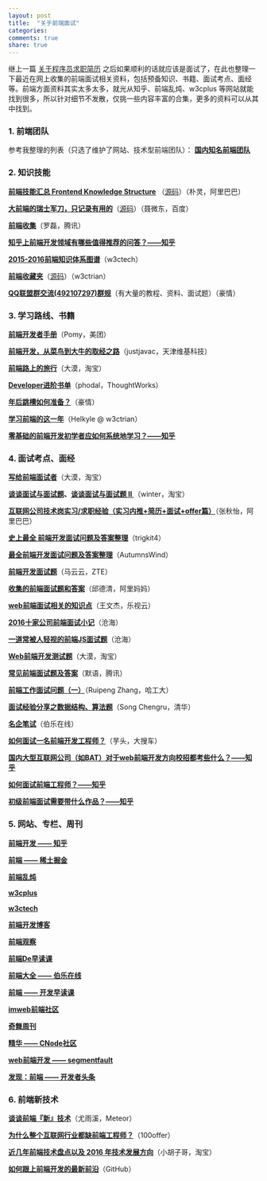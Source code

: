 ```yaml
---
layout: post
title:  "关于前端面试"
categories:
comments: true
share: true
---
```


<p class="lead">继上一篇 <a href="https://mdluo.github.io/blog/about-resume/">关于程序员求职简历</a> 之后如果顺利的话就应该是面试了，在此也整理一下最近在网上收集的前端面试相关资料，包括预备知识、书籍、面试考点、面经等。前端方面资料其实太多太多，就光从知乎、前端乱炖、w3cplus 等网站就能找到很多，所以针对细节不发散，仅挑一些内容丰富的合集，更多的资料可以从其中找到。</p>

### 1. 前端团队

参考我整理的列表（只选了维护了网站、技术型前端团队）：
**[国内知名前端团队](https://github.com/mdluo/awesome-fe-team)**

### 2. 知识技能

**[前端技能汇总 Frontend Knowledge Structure](http://html5ify.com/fks/)** （[源码](https://github.com/JacksonTian/fks)）（朴灵，阿里巴巴）

**[大前端的瑞士军刀，只记录有用的](http://www.fefork.com/fetool/)**（[源码](https://github.com/nieweidong/fetool)）（聂微东，百度）

**[前端收集](https://github.com/foru17/front-end-collect)**（罗磊，腾讯）

**[知乎上前端开发领域有哪些值得推荐的问答？——知乎](https://www.zhihu.com/question/20246142)**

**[2015-2016前端知识体系图谱](http://www.w3ctech.com/topic/1690)**（w3ctech）

**[前端收藏夹](http://collect.w3ctrain.com/)**（[源码](https://github.com/w3ctrain/w3ctrain.github.io)）（w3ctrian）

**[QQ联盟群交流(492107297)群规](https://github.com/jsfront/src/blob/master/qq.md)**（有大量的教程、资料、面试题）（豪情）

### 3. 学习路线、书籍

**[前端开发者手册](https://github.com/dwqs/fedHandlebook)**（Pomy，美团）

**[前端开发，从菜鸟到大牛的取经之路](http://justjavac.com/web/2014/06/23/qianduankaifa-congcainiao-daodaniu-de-qujingzhilu.html)**（justjavac，天津维基科技）

**[前端路上的旅行](http://www.w3cplus.com/front-end-trip-on-road.html)**（大漠，淘宝）

**[Developer进阶书单](https://github.com/phodal/booktree)**（phodal，ThoughtWorks）

**[年后跳槽如何准备？](http://www.cnblogs.com/jikey/p/5201185.html)**（豪情）

**[学习前端的这一年](http://www.w3ctrain.com/2016/01/16/my-frontend-way/)**（Helkyle @ w3ctrian）

**[零基础的前端开发初学者应如何系统地学习？——知乎](https://www.zhihu.com/question/19834302)**

### 4. 面试考点、面经

**[写给前端面试者](https://github.com/amfe/article/issues/5)**（大漠，淘宝）

**[谈谈面试与面试题](https://github.com/wintercn/blog/issues/4)、[谈谈面试与面试题 II ](https://github.com/wintercn/blog/issues/8)**（winter，淘宝）

**[互联网公司技术岗实习/求职经验（实习内推+简历+面试+offer篇）](http://www.cnblogs.com/joyeecheung/p/5003980.html)**（张秋怡，阿里巴巴）

**[史上最全 前端开发面试问题及答案整理](https://github.com/hawx1993/Front-end-Interview-questions)**（trigkit4）

**[最全前端开发面试问题及答案整理](https://github.com/AutumnsWind/Front-end-questions-to-the-interview-stage)**（AutumnsWind）

**[前端开发面试题](https://github.com/markyun/My-blog/tree/master/Front-end-Developer-Questions)**（马云云，ZTE）

**[收集的前端面试题和答案](https://github.com/qiu-deqing/FE-interview)**（邱德清，阿里妈妈）

**[web前端面试相关的知识点](https://github.com/wangwenjie1314/webQd)**（王文杰，乐视云）

**[2016十家公司前端面试小记](http://www.cnblogs.com/xxcanghai/p/5205998.html)**（沧海）

**[一道常被人轻视的前端JS面试题](http://www.cnblogs.com/xxcanghai/p/5189353.html)**（沧海）

**[Web前端开发测试题](http://www.w3cplus.com/css/front-end-web-development-quiz.html)**（大漠，淘宝）

**[常见前端面试题及答案](http://www.cnblogs.com/syfwhu/p/4434132.html)**（默语，腾讯）

**[前端工作面试问题（一）](http://blog.zhangruipeng.me/2015/03/15/JavaScript-Interview-1/)**（Ruipeng Zhang，哈工大）

**[面试经验分享之数据结构、算法题](http://frank19900731.github.io/blog/2014/11/18/mian-shi-jing-yan-fen-xiang-zhi-shu-ju-jie-gou-suan-fa-fen-xiang/)**（Song Chengru，清华）

**[名企笔试](http://group.jobbole.com/category/tech/interview-test/)**（伯乐在线）

**[如何面试一名前端开发工程师？](http://www.html-js.com/article/2961)**（芋头，大搜车）

**[国内大型互联网公司（如BAT）对于web前端开发方向校招都考些什么？——知乎](https://www.zhihu.com/question/26188893)**

**[如何面试前端工程师？——知乎](https://www.zhihu.com/question/19568008)**

**[初级前端面试需要带什么作品？——知乎](https://www.zhihu.com/question/39486348)**

### 5. 网站、专栏、周刊

**[前端开发 —— 知乎](https://www.zhihu.com/topic/19550901/top-answers)**

**[前端 —— 稀土掘金](http://gold.xitu.io/#/tag/%E5%89%8D%E7%AB%AF)**

**[前端乱炖](http://www.html-js.com/)**

**[w3cplus](http://www.w3cplus.com/)**

**[w3ctech](http://www.w3ctech.com/)**

**[前端开发博客](http://caibaojian.com/c/feature)**

**[前端观察](https://www.qianduan.net/)**

**[前端De早读课](http://www.zaoduke.net/)**

**[前端大全 —— 伯乐在线](http://web.jobbole.com/)**

**[前端 —— 开发早读课](http://www.devtoutiao.com/frontend)**

**[imweb前端社区](http://imweb.io/)**

**[奇舞周刊](http://www.75team.com/weekly/)**

**[精华 —— CNode社区](https://cnodejs.org/?tab=good)**

**[web前端开发 —— segmentfault](https://segmentfault.com/t/web%E5%89%8D%E7%AB%AF%E5%BC%80%E5%8F%91/blogs)**

**[发现：前端 —— 开发者头条](http://toutiao.io/explore?q=%E5%89%8D%E7%AB%AF)**

### 6. 前端新技术

**[谈谈前端『新』技术](http://weibo.com/p/1001603934708609234550)**（尤雨溪，Meteor）

**[为什么整个互联网行业都缺前端工程师？](http://100offer.com/blog/posts/83)**（100offer）

**[近几年前端技术盘点以及 2016 年技术发展方向](http://www.barretlee.com/blog/2015/12/10/after-framework-we-gonna-to-hug-data/)**（小胡子哥，淘宝）

**[如何跟上前端开发的最新前沿](https://uptodate.frontendrescue.org/zh/)**（GitHub）
